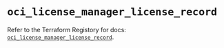 # `oci_license_manager_license_record`

Refer to the Terraform Registory for docs: [`oci_license_manager_license_record`](https://registry.terraform.io/providers/oracle/oci/6.18.0/docs/resources/license_manager_license_record).
